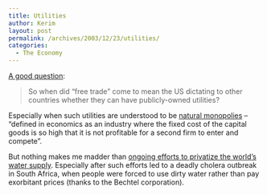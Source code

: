 ```yaml
---
title: Utilities
author: Kerim
layout: post
permalink: /archives/2003/12/23/utilities/
categories:
  - The Economy
---
```

<a href="http://www.nathannewman.org/log/archives/001456.shtml" onclick="_gaq.push(['_trackEvent', 'outbound-article', 'http://www.nathannewman.org/log/archives/001456.shtml', 'A good question']);" >A good question</a>:


>   So when did &#8220;free trade&#8221; come to mean the US dictating to other countries whether they can have publicly-owned utilities?


Especially when such utilities are understood to be <a href="http://www.progress.org/archive/fold74.htm" onclick="_gaq.push(['_trackEvent', 'outbound-article', 'http://www.progress.org/archive/fold74.htm', 'natural monopolies']);" >natural monopolies</a> &#8211; &#8220;defined in economics as an industry where the fixed cost of the capital goods is so high that it is not profitable for a second firm to enter and compete&#8221;.

But nothing makes me madder than <a href="http://www.icij.org/dtaweb/water/PrintReady.aspx?AID=1" onclick="_gaq.push(['_trackEvent', 'outbound-article', 'http://www.icij.org/dtaweb/water/PrintReady.aspx?AID=1', 'ongoing efforts to privatize the world&#8217;s water supply']);" >ongoing efforts to privatize the world&#8217;s water supply</a>. Especially after such efforts led to a deadly cholera outbreak in South Africa, when people were forced to use dirty water rather than pay exorbitant prices (thanks to the Bechtel corporation).

